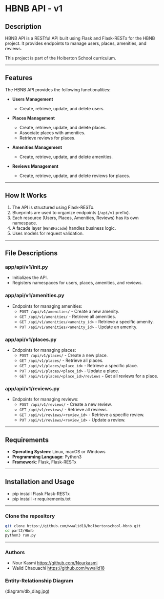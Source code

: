 # **HBNB API - v1**

## **Description**
HBNB API is a RESTful API built using Flask and Flask-RESTx for the HBNB project. It provides endpoints to manage users, places, amenities, and reviews.

This project is part of the Holberton School curriculum.

---

## **Features**
The HBNB API provides the following functionalities:

- **Users Management**
  - Create, retrieve, update, and delete users.

- **Places Management**
  - Create, retrieve, update, and delete places.
  - Associate places with amenities.
  - Retrieve reviews for places.

- **Amenities Management**
  - Create, retrieve, update, and delete amenities.

- **Reviews Management**
  - Create, retrieve, update, and delete reviews for places.

---

## **How It Works**
1. The API is structured using Flask-RESTx.
2. Blueprints are used to organize endpoints (`/api/v1` prefix).
3. Each resource (Users, Places, Amenities, Reviews) has its own namespace.
4. A facade layer (`HBnBFacade`) handles business logic.
5. Uses models for request validation.

---

## **File Descriptions**

### **app/api/v1/__init__.py**
- Initializes the API.
- Registers namespaces for users, places, amenities, and reviews.

### **app/api/v1/amenities.py**
- Endpoints for managing amenities:
  - `POST /api/v1/amenities/` - Create a new amenity.
  - `GET /api/v1/amenities/` - Retrieve all amenities.
  - `GET /api/v1/amenities/<amenity_id>` - Retrieve a specific amenity.
  - `PUT /api/v1/amenities/<amenity_id>` - Update an amenity.

### **app/api/v1/places.py**
- Endpoints for managing places:
  - `POST /api/v1/places/` - Create a new place.
  - `GET /api/v1/places/` - Retrieve all places.
  - `GET /api/v1/places/<place_id>` - Retrieve a specific place.
  - `PUT /api/v1/places/<place_id>` - Update a place.
  - `GET /api/v1/places/<place_id>/reviews` - Get all reviews for a place.

### **app/api/v1/reviews.py**
- Endpoints for managing reviews:
  - `POST /api/v1/reviews/` - Create a new review.
  - `GET /api/v1/reviews/` - Retrieve all reviews.
  - `GET /api/v1/reviews/<review_id>` - Retrieve a specific review.
  - `PUT /api/v1/reviews/<review_id>` - Update a review.

---

## **Requirements**
- **Operating System**: Linux, macOS or Windows
- **Programming Language**: Python3
- **Framework**: Flask, Flask-RESTx

---

## **Installation and Usage**
 - pip install Flask Flask-RESTx
 - pip install -r requirements.txt

 ---

### **Clone the repository**
```bash
git clone https://github.com/wwalid18/holbertonschool-hbnb.git
cd part2/Hbnb
python3 run.py

```
 --- 

### **Authors**
 - Nour Kasmi https://github.com/Nourkasmi
 - Walid Chaouachi https://github.com/wwalid18

 ### **Entity-Relationship Diagram**
(diagram/db_diag.jpg)
